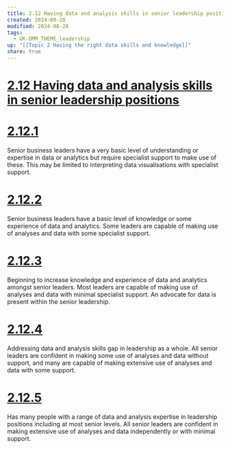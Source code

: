 ```yaml
---
title: 2.12 Having data and analysis skills in senior leadership positions
created: 2024-08-28
modified: 2024-08-28
tags:
  - UK-DMM_THEME_leadership
up: "[[Topic 2 Having the right data skills and knowledge]]"
share: true
---
```

# [2.12 Having data and analysis skills in senior leadership positions](2.12%20Having%20data%20and%20analysis%20skills%20in%20senior%20leadership%20positions.md)
# [2.12.1](2.12.1.md)

Senior business leaders have a very basic level of understanding or expertise in data or analytics but require specialist support to make use of these. This may be limited to interpreting data visualisations with specialist support.

# [2.12.2](2.12.2.md)

Senior business leaders have a basic level of knowledge or some experience of data and analytics. Some leaders are capable of making use of analyses and data with some specialist support.

# [2.12.3](2.12.3.md)

Beginning to increase knowledge and experience of data and analytics amongst senior leaders. Most leaders are capable of making use of analyses and data with minimal specialist support. An advocate for data is present within the senior leadership.

# [2.12.4](2.12.4.md)

Addressing data and analysis skills gap in leadership as a whole. All senior leaders are confident in making some use of analyses and data without support, and many are capable of making extensive use of analyses and data with some support.

# [2.12.5](2.12.5.md)

Has many people with a range of data and analysis expertise in leadership positions including at most senior levels. All senior leaders are confident in making extensive use of analyses and data independently or with minimal support.
